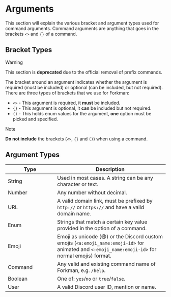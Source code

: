 # Arguments

This section will explain the various bracket and argument types used for command arguments. Command arguments are anything that goes in the brackets `<>` and `{}` of a command.

## Bracket Types

> [!WARNING]
> This section is **deprecated** due to the official removal of prefix commands.

The bracket around an argument indicates whether the argument is required (must be included) or optional (can be included, but not required). There are three types of brackets that we use for Forkman:

* `<>` - This argument is required, it **must** be included.
* `{}` - This argument is optional, it **can** be included but not required.
* `()` - This holds enum values for the argument, **one** option must be picked and specified.

> [!NOTE]
> **Do not include** the brackets (`<>`, `{}` and `()`) when using a command.

## Argument Types

<table data-full-width="false"><thead><tr><th width="139">Type</th><th>Description</th></tr></thead><tbody><tr><td>String</td><td>Used in most cases. A string can be any character or text.</td></tr><tr><td>Number</td><td>Any number without decimal.</td></tr><tr><td>URL</td><td>A valid domain link, must be prefixed by <code>http://</code> or <code>https://</code> and have a valid domain name.</td></tr><tr><td>Enum</td><td>Strings that match a certain key value provided in the option of a command.</td></tr><tr><td>Emoji</td><td>Emoji as unicode (😄) or the Discord custom emojis (<code>&#x3C;a:emoji_name:emoji-id></code> for animated and <code>&#x3C;:emoji_name:emoji-id></code> for normal emojis) format.</td></tr><tr><td>Command</td><td>Any valid and existing command name of Forkman, e.g. <code>/help</code>.</td></tr><tr><td>Boolean</td><td>One of: <code>yes</code>/<code>no</code> or <code>true</code>/<code>false</code>.</td></tr><tr><td>User</td><td>A valid Discord user ID, mention or name.</td></tr></tbody></table>
